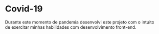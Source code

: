 # Covid-19
Durante este momento de pandemia desenvolvi este projeto com o intuito de exercitar minhas habilidades com desenvolvimento front-end.
